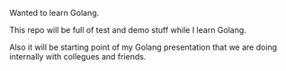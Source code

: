Wanted to learn Golang. 

This repo will be full of test and demo stuff while I learn Golang.

Also it will be starting point of my Golang presentation that we are doing internally with collegues and friends.
